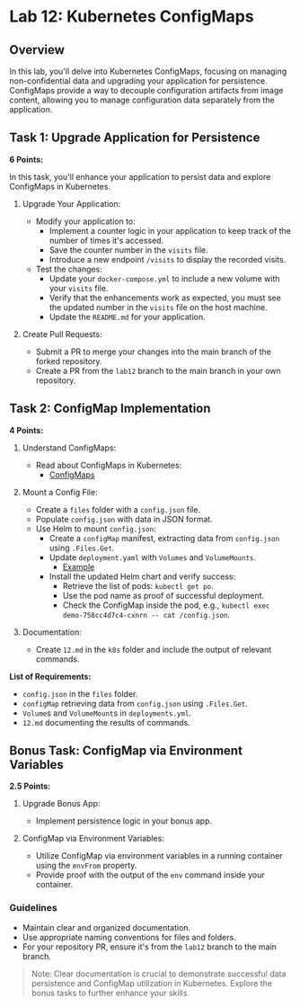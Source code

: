 # Lab 12: Kubernetes ConfigMaps

## Overview

In this lab, you'll delve into Kubernetes ConfigMaps, focusing on managing non-confidential data and upgrading your application for persistence. ConfigMaps provide a way to decouple configuration artifacts from image content, allowing you to manage configuration data separately from the application.

## Task 1: Upgrade Application for Persistence

**6 Points:**

In this task, you'll enhance your application to persist data and explore ConfigMaps in Kubernetes.

1. Upgrade Your Application:
   - Modify your application to:
     - Implement a counter logic in your application to keep track of the number of times it's accessed.
     - Save the counter number in the `visits` file.
     - Introduce a new endpoint `/visits` to display the recorded visits.
   - Test the changes:
     - Update your `docker-compose.yml` to include a new volume with your `visits` file.
     - Verify that the enhancements work as expected, you must see the updated number in the `visits` file on the host machine.
     - Update the `README.md` for your application.

2. Create Pull Requests:
    - Submit a PR to merge your changes into the main branch of the forked repository.
    - Create a PR from the `lab12` branch to the main branch in your own repository.

## Task 2: ConfigMap Implementation

**4 Points:**

1. Understand ConfigMaps:
   - Read about ConfigMaps in Kubernetes:
     - [ConfigMaps](https://kubernetes.io/docs/concepts/configuration/configmap/)

2. Mount a Config File:
   - Create a `files` folder with a `config.json` file.
   - Populate `config.json` with data in JSON format.
   - Use Helm to mount `config.json`:
     - Create a `configMap` manifest, extracting data from `config.json` using `.Files.Get`.
     - Update `deployment.yaml` with `Volumes` and `VolumeMounts`.
       - [Example](https://carlos.mendible.com/2019/02/10/kubernetes-mount-file-pod-with-configmap/)
     - Install the updated Helm chart and verify success:
       - Retrieve the list of pods: `kubectl get po`.
       - Use the pod name as proof of successful deployment.
       - Check the ConfigMap inside the pod, e.g., `kubectl exec demo-758cc4d7c4-cxnrn -- cat /config.json`.

3. Documentation:
   - Create `12.md` in the `k8s` folder and include the output of relevant commands.

**List of Requirements:**

- `config.json` in the `files` folder.
- `configMap` retrieving data from `config.json` using `.Files.Get`.
- `Volume`s and `VolumeMount`s in `deployments.yml`.
- `12.md` documenting the results of commands.

## Bonus Task: ConfigMap via Environment Variables

**2.5 Points:**

1. Upgrade Bonus App:
   - Implement persistence logic in your bonus app.

2. ConfigMap via Environment Variables:
   - Utilize ConfigMap via environment variables in a running container using the `envFrom` property.
   - Provide proof with the output of the `env` command inside your container.

### Guidelines

- Maintain clear and organized documentation.
- Use appropriate naming conventions for files and folders.
- For your repository PR, ensure it's from the `lab12` branch to the main branch.

> Note: Clear documentation is crucial to demonstrate successful data persistence and ConfigMap utilization in Kubernetes. Explore the bonus tasks to further enhance your skills.